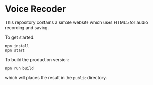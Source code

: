 # Voice Recoder

This repository contains a simple website which uses HTML5 for audio recording and saving.

To get started:

```
npm install
npm start
```

To build the production version:


```
npm run build
```

which will places the result in the `public` directory.
